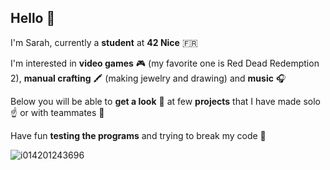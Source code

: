 ## Hello 👋

I'm Sarah, currently a **student** at **42 Nice** 🇫🇷

I'm interested in **video games** 🎮 (my favorite one is Red Dead Redemption 2), **manual crafting** 🖍️ (making jewelry and drawing)  and **music** 🎧

Below you will be able to **get a look** 👀 at few **projects** that I have made solo ☝️ or with teammates 🤝

Have fun **testing the programs** and trying to break my code 🔨

![i014201243696](https://github.com/user-attachments/assets/d18b0f0d-7d30-4659-b301-59f8d83f1fb2)


